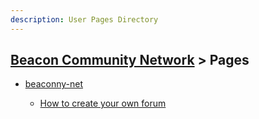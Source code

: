 ```yaml
---
description: User Pages Directory
---
```


## [Beacon Community Network](/) > Pages

- [beaconny-net](beaconny-net)

  - [How to create your own forum](beaconny-net/start-a-new-forum)
